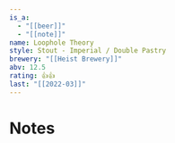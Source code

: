 ```yaml
---
is_a:
  - "[[beer]]"
  - "[[note]]"
name: Loophole Theory
style: Stout - Imperial / Double Pastry
brewery: "[[Heist Brewery]]"
abv: 12.5
rating: 👍👍
last: "[[2022-03]]"
---
```

# Notes


